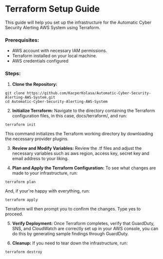 # Terraform Setup Guide
This guide will help you set up the infrastructure for the Automatic Cyber Security Alerting AWS System using Terraform.
### Prerequisites:
- AWS account with necessary IAM permissions.
- Terraform installed on your local machine.
- AWS credentials configured

### Steps:

1. **Clone the Repository:**
```
git clone https://github.com/KacperKolasa/Automatic-Cyber-Security-Alerting-AWS-System.git
cd Automatic-Cyber-Security-Alerting-AWS-System
```

2. **Initialize Terraform:**
Navigate to the directory containing the Terraform configuration files, in this case, docs/terraform/, and run:
```
terraform init
```
This command initializes the Terraform working directory by downloading the necessary provider plugins.

3. **Review and Modify Variables:**
Review the .tf files and adjust the necessary variables such as aws region, access key, secret key and email address to your liking.

5. **Plan and Apply the Terraform Configuration:**
To see what changes are made to your infrastructure, run:
```
terraform plan
```
And, if your're happy with everything, run: 
```
terraform apply
```
Terraform will then prompt you to confirm the changes. Type yes to proceed.

5. **Verify Deployment:**
Once Terraform completes, verify that GuardDuty, SNS, and CloudWatch are correctly set up in your AWS console, you can do this by generating sample findings through GuardDuty.

7. **Cleanup:**
If you need to tear down the infrastructure, run:
```
terraform destroy
```
